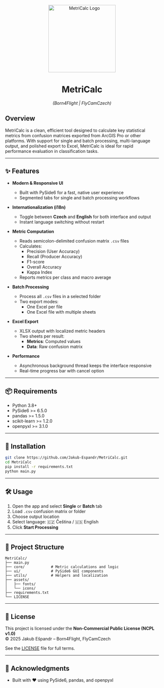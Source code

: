 <p align="center">
  <a href="https://i.ibb.co/0pyTV8nq/icon.png">
    <img src="https://i.ibb.co/0pyTV8nq/icon.png" alt="MetriCalc Logo" width="220"/>
  </a>
</p>

<h1 align="center">MetriCalc</h1>
<p align="center"><em>(Born4Flight | FlyCamCzech)</em></p>

## Overview
MetriCalc is a clean, efficient tool designed to calculate key statistical metrics from confusion matrices exported from ArcGIS Pro or other platforms. With support for single and batch processing, multi-language output, and polished export to Excel, MetriCalc is ideal for rapid performance evaluation in classification tasks.

---

## ✨ Features

- **Modern & Responsive UI**
  - Built with PySide6 for a fast, native user experience
  - Segmented tabs for single and batch processing workflows

- **Internationalization (i18n)**
  - Toggle between **Czech** and **English** for both interface and output
  - Instant language switching without restart

- **Metric Computation**
  - Reads semicolon-delimited confusion matrix `.csv` files
  - Calculates:
    - Precision (User Accuracy)
    - Recall (Producer Accuracy)
    - F1-score
    - Overall Accuracy
    - Kappa Index
  - Reports metrics per class and macro average

- **Batch Processing**
  - Process all `.csv` files in a selected folder
  - Two export modes:
    - One Excel per file
    - One Excel file with multiple sheets

- **Excel Export**
  - XLSX output with localized metric headers
  - Two sheets per result:
    - **Metrics**: Computed values
    - **Data**: Raw confusion matrix

- **Performance**
  - Asynchronous background thread keeps the interface responsive
  - Real-time progress bar with cancel option

---

## 📦 Requirements

- Python 3.8+
- PySide6 >= 6.5.0
- pandas >= 1.5.0
- scikit-learn >= 1.2.0
- openpyxl >= 3.1.0

---

## 🚀 Installation

```bash
git clone https://github.com/Jakub-Espandr/MetriCalc.git
cd MetriCalc
pip install -r requirements.txt
python main.py
```

---

## 🛠️ Usage

1. Open the app and select **Single** or **Batch** tab
2. Load `.csv` confusion matrix or folder
3. Choose output location
4. Select language: 🇨🇿 Čeština / 🇺🇸 English
5. Click **Start Processing**

---

## 📁 Project Structure

```
MetriCalc/
├── main.py
├── core/            # Metric calculations and logic
├── ui/              # PySide6 GUI components
├── utils/           # Helpers and localization
├── assets/
│   ├── fonts/
│   └── icons/
├── requirements.txt
└── LICENSE
```

---

## 🔐 License

This project is licensed under the **Non-Commercial Public License (NCPL v1.0)**  
© 2025 Jakub Ešpandr – Born4Flight, FlyCamCzech

See the [LICENSE](https://github.com/Jakub-Espandr/MetriCalc/raw/main/LICENSE) file for full terms.

---

## 🙏 Acknowledgments

- Built with ❤️ using PySide6, pandas, and openpyxl

